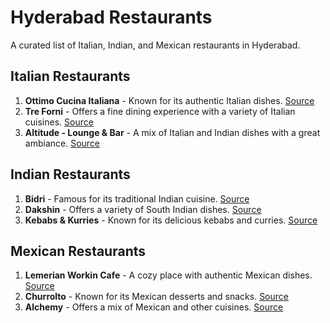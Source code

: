 # Hyderabad Restaurants

A curated list of Italian, Indian, and Mexican restaurants in Hyderabad.

## Italian Restaurants
1. **Ottimo Cucina Italiana** - Known for its authentic Italian dishes. [Source](https://www.tripadvisor.com/Restaurants-g297586-c26-Hyderabad_Hyderabad_District_Telangana.html)
2. **Tre Forni** - Offers a fine dining experience with a variety of Italian cuisines. [Source](https://www.reddit.com/r/hyderabad/comments/zd3wta/any_good_authentic_italian_restaurants_in/)
3. **Altitude - Lounge & Bar** - A mix of Italian and Indian dishes with a great ambiance. [Source](https://www.tripadvisor.com/Restaurants-g297586-c26-Hyderabad_Hyderabad_District_Telangana.html)

## Indian Restaurants
1. **Bidri** - Famous for its traditional Indian cuisine. [Source](https://www.tripadvisor.com/Restaurants-g297586-c24-Hyderabad_Hyderabad_District_Telangana.html)
2. **Dakshin** - Offers a variety of South Indian dishes. [Source](https://www.tripadvisor.com/Restaurants-g297586-c24-Hyderabad_Hyderabad_District_Telangana.html)
3. **Kebabs & Kurries** - Known for its delicious kebabs and curries. [Source](https://www.tripadvisor.com/Restaurants-g297586-c24-Hyderabad_Hyderabad_District_Telangana.html)

## Mexican Restaurants
1. **Lemerian Workin Cafe** - A cozy place with authentic Mexican dishes. [Source](https://www.tripadvisor.com/Restaurants-g297586-c29-Hyderabad_Hyderabad_District_Telangana.html)
2. **Churrolto** - Known for its Mexican desserts and snacks. [Source](https://www.tripadvisor.com/Restaurants-g297586-c29-Hyderabad_Hyderabad_District_Telangana.html)
3. **Alchemy** - Offers a mix of Mexican and other cuisines. [Source](https://www.tripadvisor.com/Restaurants-g297586-c29-Hyderabad_Hyderabad_District_Telangana.html)